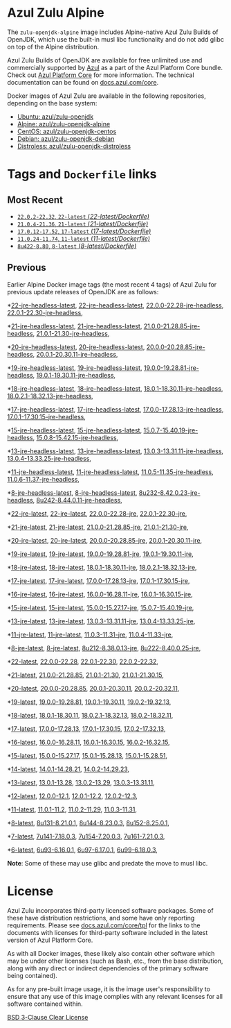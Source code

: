 Azul Zulu Alpine
================

The `zulu-openjdk-alpine` image includes Alpine-native Azul Zulu Builds of OpenJDK, which use the built-in musl libc functionality
and do not add glibc on top of the Alpine distribution.

Azul Zulu Builds of OpenJDK are available for free unlimited use and commercially supported by [Azul][1] as a part of the Azul Platform Core bundle.
Check out [Azul Platform Core][2] for more information. The technical documentation can be found on [docs.azul.com/core][3].

Docker images of Azul Zulu are available in the following repositories, depending on the base system:

  * [Ubuntu: azul/zulu-openjdk][4]
  * [Alpine: azul/zulu-openjdk-alpine][5]
  * [CentOS: azul/zulu-openjdk-centos][6]
  * [Debian: azul/zulu-openjdk-debian][7]
  * [Distroless: azul/zulu-openjdk-distroless][8]

Tags and `Dockerfile` links
===========================

Most Recent
-----------


  * [`22.0.2-22.32`, `22-latest` (*22-latest/Dockerfile)*][32]
  * [`21.0.4-21.36`, `21-latest` (*21-latest/Dockerfile)*][44]
  * [`17.0.12-17.52`, `17-latest` (*17-latest/Dockerfile)*][101]
  * [`11.0.24-11.74`, `11-latest` (*11-latest/Dockerfile)*][232]
  * [`8u422-8.80`, `8-latest` (*8-latest/Dockerfile)*][312]

Previous
--------

Earlier Alpine Docker image tags (the most recent 4 tags) of Azul Zulu for previous update releases of OpenJDK are as follows:


  *[22-jre-headless-latest][11],
  [22-jre-headless-latest][34],
  [22.0.0-22.28-jre-headless][35],
  [22.0.1-22.30-jre-headless][39],
  
  
  *[21-jre-headless-latest][12],
  [21-jre-headless-latest][46],
  [21.0.0-21.28.85-jre-headless][47],
  [21.0.1-21.30-jre-headless][51],
  
  
  
  
  
  *[20-jre-headless-latest][13],
  [20-jre-headless-latest][67],
  [20.0.0-20.28.85-jre-headless][70],
  [20.0.1-20.30.11-jre-headless][72],
  
  
  *[19-jre-headless-latest][14],
  [19-jre-headless-latest][78],
  [19.0.0-19.28.81-jre-headless][80],
  [19.0.1-19.30.11-jre-headless][84],
  
  
  *[18-jre-headless-latest][15],
  [18-jre-headless-latest][91],
  [18.0.1-18.30.11-jre-headless][92],
  [18.0.2.1-18.32.13-jre-headless][96],
  
  
  *[17-jre-headless-latest][16],
  [17-jre-headless-latest][103],
  [17.0.0-17.28.13-jre-headless][104],
  [17.0.1-17.30.15-jre-headless][109],
  
  
  
  
  
  
  
  
  
  
  
  
  
  
  
  *[15-jre-headless-latest][17],
  [15-jre-headless-latest][162],
  [15.0.7-15.40.19-jre-headless][173],
  [15.0.8-15.42.15-jre-headless][177],
  
  
  
  *[13-jre-headless-latest][18],
  [13-jre-headless-latest][189],
  [13.0.3-13.31.11-jre-headless][192],
  [13.0.4-13.33.25-jre-headless][197],
  
  
  
  
  
  
  
  
  
  
  
  *[11-jre-headless-latest][19],
  [11-jre-headless-latest][234],
  [11.0.5-11.35-jre-headless][241],
  [11.0.6-11.37-jre-headless][246],
  
  
  
  
  
  
  
  
  
  
  
  
  
  
  
  
  
  
  
  
  
  
  *[8-jre-headless-latest][20],
  [8-jre-headless-latest][314],
  [8u232-8.42.0.23-jre-headless][331],
  [8u242-8.44.0.11-jre-headless][334],
  
  
  
  
  
  
  
  
  
  
  
  
  
  
  
  
  
  
  
  
  
  
  *[22-jre-latest][21],
  [22-jre-latest][33],
  [22.0.0-22.28-jre][37],
  [22.0.1-22.30-jre][38],
  
  
  *[21-jre-latest][22],
  [21-jre-latest][45],
  [21.0.0-21.28.85-jre][49],
  [21.0.1-21.30-jre][50],
  
  
  
  
  
  *[20-jre-latest][23],
  [20-jre-latest][66],
  [20.0.0-20.28.85-jre][69],
  [20.0.1-20.30.11-jre][73],
  
  
  *[19-jre-latest][24],
  [19-jre-latest][79],
  [19.0.0-19.28.81-jre][82],
  [19.0.1-19.30.11-jre][83],
  
  
  *[18-jre-latest][25],
  [18-jre-latest][90],
  [18.0.1-18.30.11-jre][94],
  [18.0.2.1-18.32.13-jre][95],
  
  
  *[17-jre-latest][26],
  [17-jre-latest][102],
  [17.0.0-17.28.13-jre][106],
  [17.0.1-17.30.15-jre][107],
  
  
  
  
  
  
  
  
  
  
  
  
  
  
  
  *[16-jre-latest][27],
  [16-jre-latest][153],
  [16.0.0-16.28.11-jre][155],
  [16.0.1-16.30.15-jre][156],
  
  
  *[15-jre-latest][28],
  [15-jre-latest][161],
  [15.0.0-15.27.17-jre][163],
  [15.0.7-15.40.19-jre][172],
  
  
  
  
  *[13-jre-latest][29],
  [13-jre-latest][188],
  [13.0.3-13.31.11-jre][194],
  [13.0.4-13.33.25-jre][196],
  
  
  
  
  
  
  
  
  
  
  
  *[11-jre-latest][30],
  [11-jre-latest][233],
  [11.0.3-11.31-jre][237],
  [11.0.4-11.33-jre][240],
  
  
  
  
  
  
  
  
  
  
  
  
  
  
  
  
  
  
  
  
  
  
  
  
  
  *[8-jre-latest][31],
  [8-jre-latest][313],
  [8u212-8.38.0.13-jre][324],
  [8u222-8.40.0.25-jre][325],
  
  
  
  
  
  
  
  
  
  
  
  
  
  
  
  
  
  
  
  
  
  
  
  
  
  
  *[22-latest][32],
  [22.0.0-22.28][36],
  [22.0.1-22.30][40],
  [22.0.2-22.32][41],
  
  *[21-latest][44],
  [21.0.0-21.28.85][48],
  [21.0.1-21.30][52],
  [21.0.1-21.30.15][54],
  
  
  
  
  *[20-latest][65],
  [20.0.0-20.28.85][68],
  [20.0.1-20.30.11][71],
  [20.0.2-20.32.11][74],
  
  *[19-latest][77],
  [19.0.0-19.28.81][81],
  [19.0.1-19.30.11][85],
  [19.0.2-19.32.13][87],
  
  *[18-latest][89],
  [18.0.1-18.30.11][93],
  [18.0.2.1-18.32.13][97],
  [18.0.2-18.32.11][100],
  
  *[17-latest][101],
  [17.0.0-17.28.13][105],
  [17.0.1-17.30.15][108],
  [17.0.2-17.32.13][110],
  
  
  
  
  
  
  
  
  
  
  
  
  
  
  *[16-latest][152],
  [16.0.0-16.28.11][154],
  [16.0.1-16.30.15][157],
  [16.0.2-16.32.15][158],
  
  *[15-latest][160],
  [15.0.0-15.27.17][164],
  [15.0.1-15.28.13][165],
  [15.0.1-15.28.51][166],
  
  
  
  
  
  
  
  
  
  
  *[14-latest][184],
  [14.0.1-14.28.21][185],
  [14.0.2-14.29.23][186],
  
  *[13-latest][187],
  [13.0.1-13.28][190],
  [13.0.2-13.29][191],
  [13.0.3-13.31.11][193],
  
  
  
  
  
  
  
  
  
  
  
  
  *[12-latest][228],
  [12.0.0-12.1][229],
  [12.0.1-12.2][230],
  [12.0.2-12.3][231],
  
  *[11-latest][232],
  [11.0.1-11.2][235],
  [11.0.2-11.29][236],
  [11.0.3-11.31][238],
  
  
  
  
  
  
  
  
  
  
  
  
  
  
  
  
  
  
  
  
  
  
  
  
  
  
  *[8-latest][312],
  [8u131-8.21.0.1][315],
  [8u144-8.23.0.3][316],
  [8u152-8.25.0.1][317],
  
  
  
  
  
  
  
  
  
  
  
  
  
  
  
  
  
  
  
  
  
  
  
  
  
  
  
  
  
  
  
  
  
  *[7-latest][400],
  [7u141-7.18.0.3][401],
  [7u154-7.20.0.3][402],
  [7u161-7.21.0.3][403],
  
  
  
  
  
  
  
  
  
  
  
  
  
  
  
  
  
  
  
  
  *[6-latest][423],
  [6u93-6.16.0.1][424],
  [6u97-6.17.0.1][425],
  [6u99-6.18.0.3][426],
  
  
  
  
  **Note**: Some of these may use glibc and predate the move to musl libc.

License
=======

Azul Zulu incorporates third-party licensed software packages. Some of these have distribution restrictions, and some have only reporting requirements. Please see [docs.azul.com/core/tpl][9] for the links to the documents with licenses for third-party software included in the latest version of Azul Platform Core.

As with all Docker images, these likely also contain other software which may be under other licenses (such as Bash, etc., from the base distribution, along with any direct or indirect dependencies of the primary software being contained).

As for any pre-built image usage, it is the image user's responsibility to ensure that any use of this image complies with any relevant licenses for all software contained within.

[BSD 3-Clause Clear License][10]

  [1]: https://www.azul.com/
  [2]: https://www.azul.com/products/core/
  [3]: https://docs.azul.com/core/
  [4]: https://hub.docker.com/r/azul/zulu-openjdk
  [5]: https://hub.docker.com/r/azul/zulu-openjdk-alpine
  [6]: https://hub.docker.com/r/azul/zulu-openjdk-centos
  [7]: https://hub.docker.com/r/azul/zulu-openjdk-debian
  [8]: https://hub.docker.com/r/azul/zulu-openjdk-distroless
  [9]: https://docs.azul.com/core/tpl
  [10]: https://github.com/zulu-openjdk/zulu-openjdk/blob/master/LICENSE.txt


  [11]: https://github.com/zulu-openjdk/zulu-openjdk/blob/master/alpine/22-jre-headless-latest/Dockerfile
  [34]: https://github.com/zulu-openjdk/zulu-openjdk/blob/master/alpine/22-jre-headless-latest/Dockerfile
  [35]: https://github.com/zulu-openjdk/zulu-openjdk/blob/master/alpine/22.0.0-22.28-jre-headless/Dockerfile
  [39]: https://github.com/zulu-openjdk/zulu-openjdk/blob/master/alpine/22.0.1-22.30-jre-headless/Dockerfile
  
  
  [12]: https://github.com/zulu-openjdk/zulu-openjdk/blob/master/alpine/21-jre-headless-latest/Dockerfile
  [46]: https://github.com/zulu-openjdk/zulu-openjdk/blob/master/alpine/21-jre-headless-latest/Dockerfile
  [47]: https://github.com/zulu-openjdk/zulu-openjdk/blob/master/alpine/21.0.0-21.28.85-jre-headless/Dockerfile
  [51]: https://github.com/zulu-openjdk/zulu-openjdk/blob/master/alpine/21.0.1-21.30-jre-headless/Dockerfile
  
  
  
  
  
  [13]: https://github.com/zulu-openjdk/zulu-openjdk/blob/master/alpine/20-jre-headless-latest/Dockerfile
  [67]: https://github.com/zulu-openjdk/zulu-openjdk/blob/master/alpine/20-jre-headless-latest/Dockerfile
  [70]: https://github.com/zulu-openjdk/zulu-openjdk/blob/master/alpine/20.0.0-20.28.85-jre-headless/Dockerfile
  [72]: https://github.com/zulu-openjdk/zulu-openjdk/blob/master/alpine/20.0.1-20.30.11-jre-headless/Dockerfile
  
  
  [14]: https://github.com/zulu-openjdk/zulu-openjdk/blob/master/alpine/19-jre-headless-latest/Dockerfile
  [78]: https://github.com/zulu-openjdk/zulu-openjdk/blob/master/alpine/19-jre-headless-latest/Dockerfile
  [80]: https://github.com/zulu-openjdk/zulu-openjdk/blob/master/alpine/19.0.0-19.28.81-jre-headless/Dockerfile
  [84]: https://github.com/zulu-openjdk/zulu-openjdk/blob/master/alpine/19.0.1-19.30.11-jre-headless/Dockerfile
  
  
  [15]: https://github.com/zulu-openjdk/zulu-openjdk/blob/master/alpine/18-jre-headless-latest/Dockerfile
  [91]: https://github.com/zulu-openjdk/zulu-openjdk/blob/master/alpine/18-jre-headless-latest/Dockerfile
  [92]: https://github.com/zulu-openjdk/zulu-openjdk/blob/master/alpine/18.0.1-18.30.11-jre-headless/Dockerfile
  [96]: https://github.com/zulu-openjdk/zulu-openjdk/blob/master/alpine/18.0.2.1-18.32.13-jre-headless/Dockerfile
  
  
  [16]: https://github.com/zulu-openjdk/zulu-openjdk/blob/master/alpine/17-jre-headless-latest/Dockerfile
  [103]: https://github.com/zulu-openjdk/zulu-openjdk/blob/master/alpine/17-jre-headless-latest/Dockerfile
  [104]: https://github.com/zulu-openjdk/zulu-openjdk/blob/master/alpine/17.0.0-17.28.13-jre-headless/Dockerfile
  [109]: https://github.com/zulu-openjdk/zulu-openjdk/blob/master/alpine/17.0.1-17.30.15-jre-headless/Dockerfile
  
  
  
  
  
  
  
  
  
  
  
  
  
  
  
  [17]: https://github.com/zulu-openjdk/zulu-openjdk/blob/master/alpine/15-jre-headless-latest/Dockerfile
  [162]: https://github.com/zulu-openjdk/zulu-openjdk/blob/master/alpine/15-jre-headless-latest/Dockerfile
  [173]: https://github.com/zulu-openjdk/zulu-openjdk/blob/master/alpine/15.0.7-15.40.19-jre-headless/Dockerfile
  [177]: https://github.com/zulu-openjdk/zulu-openjdk/blob/master/alpine/15.0.8-15.42.15-jre-headless/Dockerfile
  
  
  
  [18]: https://github.com/zulu-openjdk/zulu-openjdk/blob/master/alpine/13-jre-headless-latest/Dockerfile
  [189]: https://github.com/zulu-openjdk/zulu-openjdk/blob/master/alpine/13-jre-headless-latest/Dockerfile
  [192]: https://github.com/zulu-openjdk/zulu-openjdk/blob/master/alpine/13.0.3-13.31.11-jre-headless/Dockerfile
  [197]: https://github.com/zulu-openjdk/zulu-openjdk/blob/master/alpine/13.0.4-13.33.25-jre-headless/Dockerfile
  
  
  
  
  
  
  
  
  
  
  
  [19]: https://github.com/zulu-openjdk/zulu-openjdk/blob/master/alpine/11-jre-headless-latest/Dockerfile
  [234]: https://github.com/zulu-openjdk/zulu-openjdk/blob/master/alpine/11-jre-headless-latest/Dockerfile
  [241]: https://github.com/zulu-openjdk/zulu-openjdk/blob/master/alpine/11.0.5-11.35-jre-headless/Dockerfile
  [246]: https://github.com/zulu-openjdk/zulu-openjdk/blob/master/alpine/11.0.6-11.37-jre-headless/Dockerfile
  
  
  
  
  
  
  
  
  
  
  
  
  
  
  
  
  
  
  
  
  
  
  [20]: https://github.com/zulu-openjdk/zulu-openjdk/blob/master/alpine/8-jre-headless-latest/Dockerfile
  [314]: https://github.com/zulu-openjdk/zulu-openjdk/blob/master/alpine/8-jre-headless-latest/Dockerfile
  [331]: https://github.com/zulu-openjdk/zulu-openjdk/blob/master/alpine/8u232-8.42.0.23-jre-headless/Dockerfile
  [334]: https://github.com/zulu-openjdk/zulu-openjdk/blob/master/alpine/8u242-8.44.0.11-jre-headless/Dockerfile
  
  
  
  
  
  
  
  
  
  
  
  
  
  
  
  
  
  
  
  
  
  
  [21]: https://github.com/zulu-openjdk/zulu-openjdk/blob/master/alpine/22-jre-latest/Dockerfile
  [33]: https://github.com/zulu-openjdk/zulu-openjdk/blob/master/alpine/22-jre-latest/Dockerfile
  [37]: https://github.com/zulu-openjdk/zulu-openjdk/blob/master/alpine/22.0.0-22.28-jre/Dockerfile
  [38]: https://github.com/zulu-openjdk/zulu-openjdk/blob/master/alpine/22.0.1-22.30-jre/Dockerfile
  
  
  [22]: https://github.com/zulu-openjdk/zulu-openjdk/blob/master/alpine/21-jre-latest/Dockerfile
  [45]: https://github.com/zulu-openjdk/zulu-openjdk/blob/master/alpine/21-jre-latest/Dockerfile
  [49]: https://github.com/zulu-openjdk/zulu-openjdk/blob/master/alpine/21.0.0-21.28.85-jre/Dockerfile
  [50]: https://github.com/zulu-openjdk/zulu-openjdk/blob/master/alpine/21.0.1-21.30-jre/Dockerfile
  
  
  
  
  
  [23]: https://github.com/zulu-openjdk/zulu-openjdk/blob/master/alpine/20-jre-latest/Dockerfile
  [66]: https://github.com/zulu-openjdk/zulu-openjdk/blob/master/alpine/20-jre-latest/Dockerfile
  [69]: https://github.com/zulu-openjdk/zulu-openjdk/blob/master/alpine/20.0.0-20.28.85-jre/Dockerfile
  [73]: https://github.com/zulu-openjdk/zulu-openjdk/blob/master/alpine/20.0.1-20.30.11-jre/Dockerfile
  
  
  [24]: https://github.com/zulu-openjdk/zulu-openjdk/blob/master/alpine/19-jre-latest/Dockerfile
  [79]: https://github.com/zulu-openjdk/zulu-openjdk/blob/master/alpine/19-jre-latest/Dockerfile
  [82]: https://github.com/zulu-openjdk/zulu-openjdk/blob/master/alpine/19.0.0-19.28.81-jre/Dockerfile
  [83]: https://github.com/zulu-openjdk/zulu-openjdk/blob/master/alpine/19.0.1-19.30.11-jre/Dockerfile
  
  
  [25]: https://github.com/zulu-openjdk/zulu-openjdk/blob/master/alpine/18-jre-latest/Dockerfile
  [90]: https://github.com/zulu-openjdk/zulu-openjdk/blob/master/alpine/18-jre-latest/Dockerfile
  [94]: https://github.com/zulu-openjdk/zulu-openjdk/blob/master/alpine/18.0.1-18.30.11-jre/Dockerfile
  [95]: https://github.com/zulu-openjdk/zulu-openjdk/blob/master/alpine/18.0.2.1-18.32.13-jre/Dockerfile
  
  
  [26]: https://github.com/zulu-openjdk/zulu-openjdk/blob/master/alpine/17-jre-latest/Dockerfile
  [102]: https://github.com/zulu-openjdk/zulu-openjdk/blob/master/alpine/17-jre-latest/Dockerfile
  [106]: https://github.com/zulu-openjdk/zulu-openjdk/blob/master/alpine/17.0.0-17.28.13-jre/Dockerfile
  [107]: https://github.com/zulu-openjdk/zulu-openjdk/blob/master/alpine/17.0.1-17.30.15-jre/Dockerfile
  
  
  
  
  
  
  
  
  
  
  
  
  
  
  
  [27]: https://github.com/zulu-openjdk/zulu-openjdk/blob/master/alpine/16-jre-latest/Dockerfile
  [153]: https://github.com/zulu-openjdk/zulu-openjdk/blob/master/alpine/16-jre-latest/Dockerfile
  [155]: https://github.com/zulu-openjdk/zulu-openjdk/blob/master/alpine/16.0.0-16.28.11-jre/Dockerfile
  [156]: https://github.com/zulu-openjdk/zulu-openjdk/blob/master/alpine/16.0.1-16.30.15-jre/Dockerfile
  
  
  [28]: https://github.com/zulu-openjdk/zulu-openjdk/blob/master/alpine/15-jre-latest/Dockerfile
  [161]: https://github.com/zulu-openjdk/zulu-openjdk/blob/master/alpine/15-jre-latest/Dockerfile
  [163]: https://github.com/zulu-openjdk/zulu-openjdk/blob/master/alpine/15.0.0-15.27.17-jre/Dockerfile
  [172]: https://github.com/zulu-openjdk/zulu-openjdk/blob/master/alpine/15.0.7-15.40.19-jre/Dockerfile
  
  
  
  
  [29]: https://github.com/zulu-openjdk/zulu-openjdk/blob/master/alpine/13-jre-latest/Dockerfile
  [188]: https://github.com/zulu-openjdk/zulu-openjdk/blob/master/alpine/13-jre-latest/Dockerfile
  [194]: https://github.com/zulu-openjdk/zulu-openjdk/blob/master/alpine/13.0.3-13.31.11-jre/Dockerfile
  [196]: https://github.com/zulu-openjdk/zulu-openjdk/blob/master/alpine/13.0.4-13.33.25-jre/Dockerfile
  
  
  
  
  
  
  
  
  
  
  
  [30]: https://github.com/zulu-openjdk/zulu-openjdk/blob/master/alpine/11-jre-latest/Dockerfile
  [233]: https://github.com/zulu-openjdk/zulu-openjdk/blob/master/alpine/11-jre-latest/Dockerfile
  [237]: https://github.com/zulu-openjdk/zulu-openjdk/blob/master/alpine/11.0.3-11.31-jre/Dockerfile
  [240]: https://github.com/zulu-openjdk/zulu-openjdk/blob/master/alpine/11.0.4-11.33-jre/Dockerfile
  
  
  
  
  
  
  
  
  
  
  
  
  
  
  
  
  
  
  
  
  
  
  
  
  
  [31]: https://github.com/zulu-openjdk/zulu-openjdk/blob/master/alpine/8-jre-latest/Dockerfile
  [313]: https://github.com/zulu-openjdk/zulu-openjdk/blob/master/alpine/8-jre-latest/Dockerfile
  [324]: https://github.com/zulu-openjdk/zulu-openjdk/blob/master/alpine/8u212-8.38.0.13-jre/Dockerfile
  [325]: https://github.com/zulu-openjdk/zulu-openjdk/blob/master/alpine/8u222-8.40.0.25-jre/Dockerfile
  
  
  
  
  
  
  
  
  
  
  
  
  
  
  
  
  
  
  
  
  
  
  
  
  
  
  [32]: https://github.com/zulu-openjdk/zulu-openjdk/blob/master/alpine/22-latest/Dockerfile
  [36]: https://github.com/zulu-openjdk/zulu-openjdk/blob/master/alpine/22.0.0-22.28/Dockerfile
  [40]: https://github.com/zulu-openjdk/zulu-openjdk/blob/master/alpine/22.0.1-22.30/Dockerfile
  [41]: https://github.com/zulu-openjdk/zulu-openjdk/blob/master/alpine/22.0.2-22.32/Dockerfile
  
  [44]: https://github.com/zulu-openjdk/zulu-openjdk/blob/master/alpine/21-latest/Dockerfile
  [48]: https://github.com/zulu-openjdk/zulu-openjdk/blob/master/alpine/21.0.0-21.28.85/Dockerfile
  [52]: https://github.com/zulu-openjdk/zulu-openjdk/blob/master/alpine/21.0.1-21.30/Dockerfile
  [54]: https://github.com/zulu-openjdk/zulu-openjdk/blob/master/alpine/21.0.1-21.30.15/Dockerfile
  
  
  
  
  [65]: https://github.com/zulu-openjdk/zulu-openjdk/blob/master/alpine/20-latest/Dockerfile
  [68]: https://github.com/zulu-openjdk/zulu-openjdk/blob/master/alpine/20.0.0-20.28.85/Dockerfile
  [71]: https://github.com/zulu-openjdk/zulu-openjdk/blob/master/alpine/20.0.1-20.30.11/Dockerfile
  [74]: https://github.com/zulu-openjdk/zulu-openjdk/blob/master/alpine/20.0.2-20.32.11/Dockerfile
  
  [77]: https://github.com/zulu-openjdk/zulu-openjdk/blob/master/alpine/19-latest/Dockerfile
  [81]: https://github.com/zulu-openjdk/zulu-openjdk/blob/master/alpine/19.0.0-19.28.81/Dockerfile
  [85]: https://github.com/zulu-openjdk/zulu-openjdk/blob/master/alpine/19.0.1-19.30.11/Dockerfile
  [87]: https://github.com/zulu-openjdk/zulu-openjdk/blob/master/alpine/19.0.2-19.32.13/Dockerfile
  
  [89]: https://github.com/zulu-openjdk/zulu-openjdk/blob/master/alpine/18-latest/Dockerfile
  [93]: https://github.com/zulu-openjdk/zulu-openjdk/blob/master/alpine/18.0.1-18.30.11/Dockerfile
  [97]: https://github.com/zulu-openjdk/zulu-openjdk/blob/master/alpine/18.0.2.1-18.32.13/Dockerfile
  [100]: https://github.com/zulu-openjdk/zulu-openjdk/blob/master/alpine/18.0.2-18.32.11/Dockerfile
  
  [101]: https://github.com/zulu-openjdk/zulu-openjdk/blob/master/alpine/17-latest/Dockerfile
  [105]: https://github.com/zulu-openjdk/zulu-openjdk/blob/master/alpine/17.0.0-17.28.13/Dockerfile
  [108]: https://github.com/zulu-openjdk/zulu-openjdk/blob/master/alpine/17.0.1-17.30.15/Dockerfile
  [110]: https://github.com/zulu-openjdk/zulu-openjdk/blob/master/alpine/17.0.2-17.32.13/Dockerfile
  
  
  
  
  
  
  
  
  
  
  
  
  
  
  [152]: https://github.com/zulu-openjdk/zulu-openjdk/blob/master/alpine/16-latest/Dockerfile
  [154]: https://github.com/zulu-openjdk/zulu-openjdk/blob/master/alpine/16.0.0-16.28.11/Dockerfile
  [157]: https://github.com/zulu-openjdk/zulu-openjdk/blob/master/alpine/16.0.1-16.30.15/Dockerfile
  [158]: https://github.com/zulu-openjdk/zulu-openjdk/blob/master/alpine/16.0.2-16.32.15/Dockerfile
  
  [160]: https://github.com/zulu-openjdk/zulu-openjdk/blob/master/alpine/15-latest/Dockerfile
  [164]: https://github.com/zulu-openjdk/zulu-openjdk/blob/master/alpine/15.0.0-15.27.17/Dockerfile
  [165]: https://github.com/zulu-openjdk/zulu-openjdk/blob/master/alpine/15.0.1-15.28.13/Dockerfile
  [166]: https://github.com/zulu-openjdk/zulu-openjdk/blob/master/alpine/15.0.1-15.28.51/Dockerfile
  
  
  
  
  
  
  
  
  
  
  [184]: https://github.com/zulu-openjdk/zulu-openjdk/blob/master/alpine/14-latest/Dockerfile
  [185]: https://github.com/zulu-openjdk/zulu-openjdk/blob/master/alpine/14.0.1-14.28.21/Dockerfile
  [186]: https://github.com/zulu-openjdk/zulu-openjdk/blob/master/alpine/14.0.2-14.29.23/Dockerfile
  
  [187]: https://github.com/zulu-openjdk/zulu-openjdk/blob/master/alpine/13-latest/Dockerfile
  [190]: https://github.com/zulu-openjdk/zulu-openjdk/blob/master/alpine/13.0.1-13.28/Dockerfile
  [191]: https://github.com/zulu-openjdk/zulu-openjdk/blob/master/alpine/13.0.2-13.29/Dockerfile
  [193]: https://github.com/zulu-openjdk/zulu-openjdk/blob/master/alpine/13.0.3-13.31.11/Dockerfile
  
  
  
  
  
  
  
  
  
  
  
  
  [228]: https://github.com/zulu-openjdk/zulu-openjdk/blob/master/alpine/12-latest/Dockerfile
  [229]: https://github.com/zulu-openjdk/zulu-openjdk/blob/master/alpine/12.0.0-12.1/Dockerfile
  [230]: https://github.com/zulu-openjdk/zulu-openjdk/blob/master/alpine/12.0.1-12.2/Dockerfile
  [231]: https://github.com/zulu-openjdk/zulu-openjdk/blob/master/alpine/12.0.2-12.3/Dockerfile
  
  [232]: https://github.com/zulu-openjdk/zulu-openjdk/blob/master/alpine/11-latest/Dockerfile
  [235]: https://github.com/zulu-openjdk/zulu-openjdk/blob/master/alpine/11.0.1-11.2/Dockerfile
  [236]: https://github.com/zulu-openjdk/zulu-openjdk/blob/master/alpine/11.0.2-11.29/Dockerfile
  [238]: https://github.com/zulu-openjdk/zulu-openjdk/blob/master/alpine/11.0.3-11.31/Dockerfile
  
  
  
  
  
  
  
  
  
  
  
  
  
  
  
  
  
  
  
  
  
  
  
  
  
  
  [312]: https://github.com/zulu-openjdk/zulu-openjdk/blob/master/alpine/8-latest/Dockerfile
  [315]: https://github.com/zulu-openjdk/zulu-openjdk/blob/master/alpine/8u131-8.21.0.1/Dockerfile
  [316]: https://github.com/zulu-openjdk/zulu-openjdk/blob/master/alpine/8u144-8.23.0.3/Dockerfile
  [317]: https://github.com/zulu-openjdk/zulu-openjdk/blob/master/alpine/8u152-8.25.0.1/Dockerfile
  
  
  
  
  
  
  
  
  
  
  
  
  
  
  
  
  
  
  
  
  
  
  
  
  
  
  
  
  
  
  
  
  
  [400]: https://github.com/zulu-openjdk/zulu-openjdk/blob/master/alpine/7-latest/Dockerfile
  [401]: https://github.com/zulu-openjdk/zulu-openjdk/blob/master/alpine/7u141-7.18.0.3/Dockerfile
  [402]: https://github.com/zulu-openjdk/zulu-openjdk/blob/master/alpine/7u154-7.20.0.3/Dockerfile
  [403]: https://github.com/zulu-openjdk/zulu-openjdk/blob/master/alpine/7u161-7.21.0.3/Dockerfile
  
  
  
  
  
  
  
  
  
  
  
  
  
  
  
  
  
  
  
  
  [423]: https://github.com/zulu-openjdk/zulu-openjdk/blob/master/alpine/6-latest/Dockerfile
  [424]: https://github.com/zulu-openjdk/zulu-openjdk/blob/master/alpine/6u93-6.16.0.1/Dockerfile
  [425]: https://github.com/zulu-openjdk/zulu-openjdk/blob/master/alpine/6u97-6.17.0.1/Dockerfile
  [426]: https://github.com/zulu-openjdk/zulu-openjdk/blob/master/alpine/6u99-6.18.0.3/Dockerfile
  
  
  
  
  